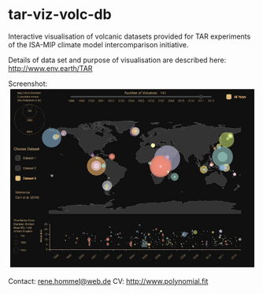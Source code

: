 # tar-viz-volc-db
Interactive visualisation of volcanic datasets provided for TAR experiments of the ISA-MIP climate model intercomparison initiative.

Details of data set and purpose of visualisation are described here:
http://www.env.earth/TAR

Screenshot:
![screenshot](screenshots/snapshot_may18.jpg "Visualisation UI as of 20 May 2018")

Contact: rene.hommel@web.de
CV: http://www.polynomial.fit
